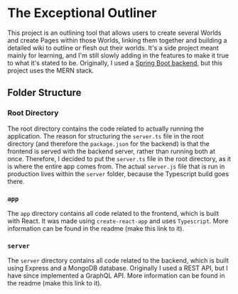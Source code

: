 # The Exceptional Outliner

This project is an outlining tool that allows users to create several Worlds and create Pages within those Worlds, linking them together and building a detailed wiki to outline or flesh out their worlds. It's a side project meant mainly for learning, and I'm still slowly adding in the features to make it true to what it's stated to be. Originally, I used a [Spring Boot backend](https://github.com/reishaleem/exceptional-wiki-back-end), but this project uses the MERN stack.

## Folder Structure

### Root Directory

The root directory contains the code related to actually running the application. The reason for structuring the `server.ts` file in the root directory (and therefore the `package.json` for the backend) is that the frontend is served with the backend server, rather than running both at once. Therefore, I decided to put the `server.ts` file in the root directory, as it is where the entire app comes from. The actual `server.js` file that is run in production lives within the `server` folder, because the Typescript build goes there.

### `app`

The `app` directory contains all code related to the frontend, which is built with React. It was made using `create-react-app` and uses `Typescript`. More information can be found in the readme (make this link to it).

### `server`

The `server` directory contains all code related to the backend, which is built using Express and a MongoDB database. Originally I used a REST API, but I have since implemented a GraphQL API. More information can be found in the readme (make this link to it).
